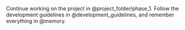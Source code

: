 Continue working on the project in @project_folder/phase_1. Follow the development guidelines in @development_guidelines, and remember everything in @memory.